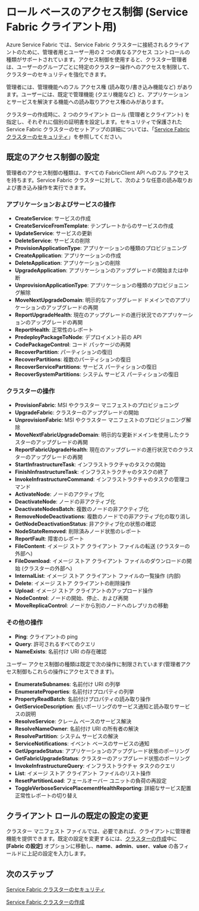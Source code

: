 
<properties
   pageTitle="Service Fabric クラスターのセキュリティ: クライアント ロール | Microsoft Azure"
   description="この記事では、2 つのクライアント ロールと、ロールに提供されるアクセス許可について説明します。"
   services="service-fabric"
   documentationCenter=".net"
   authors="mani-ramaswamy"
   manager="coreysa"
   editor=""/>

<tags
   ms.service="service-fabric"
   ms.devlang="dotnet"
   ms.topic="article"
   ms.tgt_pltfrm="NA"
   ms.workload="NA"
   ms.date="11/13/2015"
   ms.author="subramar"/>



# ロール ベースのアクセス制御 (Service Fabric クライアント用)

Azure Service Fabric では、Service Fabric クラスターに接続されるクライアントのために、管理者用とユーザー用の 2 つの異なるアクセス コントロールの種類がサポートされています。アクセス制御を使用すると、クラスター管理者は、ユーザーのグループごとに特定のクラスター操作へのアクセスを制限して、クラスターのセキュリティを強化できます。

管理者には、管理機能へのフル アクセス権 (読み取り/書き込み機能など) があります。ユーザーには、既定で管理機能 (クエリ機能など) と、アプリケーションとサービスを解決する機能への読み取りアクセス権のみがあります。

クラスターの作成時に、2 つのクライアント ロール (管理者とクライアント) を指定し、それぞれに個別の証明書を設定します。セキュリティで保護された Service Fabric クラスターのセットアップの詳細については、「[Service Fabric クラスターのセキュリティ](service-fabric-cluster-security.md)」を参照してください。


## 既定のアクセス制御の設定


管理者のアクセス制御の種類は、すべての FabricClient API へのフル アクセスを持ちます。Service Fabric クラスターに対して、次のような任意の読み取りおよび書き込み操作を実行できます。

### アプリケーションおよびサービスの操作
* **CreateService**: サービスの作成 							
* **CreateServiceFromTemplate**: テンプレートからのサービスの作成 							
* **UpdateService**: サービスの更新 							
* **DeleteService**: サービスの削除 							
* **ProvisionApplicationType**: アプリケーションの種類のプロビジョニング 							
* **CreateApplication**: アプリケーションの作成   							
* **DeleteApplication**: アプリケーションの削除 							
* **UpgradeApplication**: アプリケーションのアップグレードの開始または中断 							
* **UnprovisionApplicationType**: アプリケーションの種類のプロビジョニング解除 							
* **MoveNextUpgradeDomain**: 明示的なアップグレード ドメインでのアプリケーションのアップグレードの再開 							
* **ReportUpgradeHealth**: 現在のアップグレードの進行状況でのアプリケーションのアップグレードの再開 							
* **ReportHealth**: 正常性のレポート 							
* **PredeployPackageToNode**: デプロイメント前の API							
* **CodePackageControl**: コード パッケージの再開 							
* **RecoverPartition**: パーティションの復旧 							
* **RecoverPartitions**: 複数のパーティションの復旧 							
* **RecoverServicePartitions**: サービス パーティションの復旧 							
* **RecoverSystemPartitions**: システム サービス パーティションの復旧 							


### クラスターの操作
* **ProvisionFabric**: MSI やクラスター マニフェストのプロビジョニング 							
* **UpgradeFabric**: クラスターのアップグレードの開始 							
* **UnprovisionFabric**: MSI やクラスター マニフェストのプロビジョニング解除 						
* **MoveNextFabricUpgradeDomain**: 明示的な更新ドメインを使用したクラスターのアップグレードの再開 							
* **ReportFabricUpgradeHealth**: 現在のアップグレードの進行状況でのクラスターのアップグレードの再開 							
* **StartInfrastructureTask**: インフラストラクチャのタスクの開始 							
* **FinishInfrastructureTask**: インフラストラクチャのタスクの終了 							
* **InvokeInfrastructureCommand**: インフラストラクチャのタスクの管理コマンド  							
* **ActivateNode**: ノードのアクティブ化 							
* **DeactivateNode**: ノードの非アクティブ化 							
* **DeactivateNodesBatch**: 複数のノードの非アクティブ化 							
* **RemoveNodeDeactivations**: 複数のノードでの非アクティブ化の取り消し 							
* **GetNodeDeactivationStatus**: 非アクティブ化の状態の確認 							
* **NodeStateRemoved**: 削除済みノード状態のレポート 							
* **ReportFault**: 障害のレポート 							
* **FileContent**: イメージ ストア クライアント ファイルの転送 (クラスターの外部へ) 							
* **FileDownload**: イメージ ストア クライアント ファイルのダウンロードの開始 (クラスターの外部へ) 							
* **InternalList**: イメージ ストア クライアント ファイルの一覧操作 (内部) 							
* **Delete**: イメージ ストア クライアントの削除操作  							
* **Upload**: イメージ ストア クライアントのアップロード操作 							
* **NodeControl**: ノードの開始、停止、および再開 							
* **MoveReplicaControl**: ノードから別のノードへのレプリカの移動 							

### その他の操作
* **Ping**: クライアントの ping 							
* **Query**: 許可されるすべてのクエリ
* **NameExists**: 名前付け URI の存在確認 							



ユーザー アクセス制御の種類は既定で次の操作に制限されています(管理者アクセス制御もこれらの操作にアクセスできます)。

* **EnumerateSubnames**: 名前付け URI の列挙 							
* **EnumerateProperties**: 名前付けプロパティの列挙 							
* **PropertyReadBatch**: 名前付けプロパティの読み取り操作 							
* **GetServiceDescription**: 長いポーリングのサービス通知と読み取りサービスの説明 							
* **ResolveService**: クレーム ベースのサービス解決 							
* **ResolveNameOwner**: 名前付け URI の所有者の解決 							
* **ResolvePartition**: システム サービスの解決 							
* **ServiceNotifications**: イベント ベースのサービスの通知 							
* **GetUpgradeStatus**: アプリケーションのアップグレード状態のポーリング 							
* **GetFabricUpgradeStatus**: クラスターのアップグレード状態のポーリング 							
* **InvokeInfrastructureQuery**: インフラストラクチャ タスクのクエリ 							
* **List**: イメージ ストア クライアント ファイルのリスト操作 							
* **ResetPartitionLoad**: フェールオーバー ユニットの負荷の再設定 							
* **ToggleVerboseServicePlacementHealthReporting**: 詳細なサービス配置正常性レポートの切り替え 							

## クライアント ロールの既定の設定の変更

クラスター マニフェスト ファイルでは、必要であれば、クライアントに管理者機能を提供できます。既定の設定を変更するには、[クラスターの作成](service-fabric-cluster-creation-via-portal.md)中に **[Fabric の設定]** オプションに移動し、**name**、**admin**、**user**、**value** の各フィールドに上記の設定を入力します。

## 次のステップ

[Service Fabric クラスターのセキュリティ](service-fabric-cluster-security.md)

[Service Fabric クラスターの作成](service-fabric-cluster-creation-via-portal.md)

<!---HONumber=AcomDC_0121_2016-->